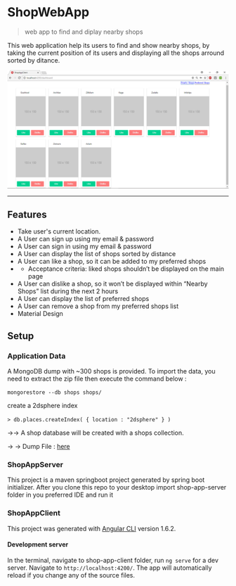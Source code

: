 # ShopWebApp

> web app to find and diplay nearby shops


This web application help its users to find and show nearby shops, by taking the current position of its users and displaying all the shops arround sorted by ditance.

![ShopWebApp Preview](img.PNG)

---

## Features
- Take user's current location.
- A User can sign up using my email & password
- A User can sign in using my email & password
- A User can display the list of shops sorted by distance
- A User can like a shop, so it can be added to my preferred shops
- - Acceptance criteria: liked shops shouldn’t be displayed on the main page
- A User can dislike a shop, so it won’t be displayed within “Nearby Shops” list during the next 2 hours 
- A User can display the list of preferred shops
- A User can remove a shop from my preferred shops list
- Material Design



## Setup

### Application Data

A MongoDB dump with ~300 shops is provided. To import the data, you need to extract the zip file then execute the command below :
 
 
    mongorestore --db shops shops/

create a 2dsphere index 

`> db.places.createIndex( { location : "2dsphere" } )`


→→ A shop database will be created with a shops collection.

→ → Dump File : [here](dump-shops.zip)

### ShopAppServer

This project is a maven springboot project generated by spring boot initializer.
After you clone this repo to your desktop import shop-app-server folder in you preferred IDE and run it


### ShopAppClient

This project was generated with [Angular CLI](https://github.com/angular/angular-cli) version 1.6.2.

#### Development server

 In the terminal, navigate to shop-app-client folder, run `ng serve` for a dev server. Navigate to `http://localhost:4200/`. The app will automatically reload if you change any of the source files.
